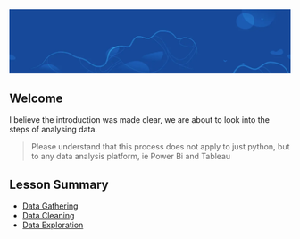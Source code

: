 <img src="Images/start.webp">

## Welcome

I believe the introduction was made clear, we are about to look into the steps of analysing data.
> Please understand that this process does not apply to just python, but to any data analysis platform, ie Power Bi and Tableau

## Lesson Summary
- [Data Gathering](https://github.com/EphraimOAgyeman/Data-Analysis-Complete-Tutorials/blob/50accad436950c575d01e5ff307fcfcfea197e63/%232%20Data%20Wrangling/1.%20Data%20Gathering.md)
- [Data Cleaning](https://github.com/EphraimOAgyeman/Data-Analysis-Complete-Tutorials/blob/2b8ab2f27b04c325f770024265e32202628a52d5/%232%20Data%20Wrangling/2.%20Data%20Cleaning.md)
- [Data Exploration](https://github.com/EphraimOAgyeman/Data-Analysis-Complete-Tutorials/blob/b0e00bba77c32ccb5d8ff09aa1dc067a3ba8b65e/%232%20Data%20Wrangling/3.%20Data%20Exploring%20and%20Insigts.md)

